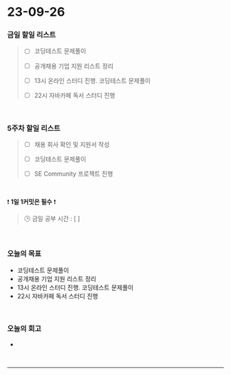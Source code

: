 # 23-09-26
### 금일 할일 리스트
> - [ ]  코딩테스트 문제풀이
>
> - [ ]  공개채용 기업 지원 리스트 정리
>
> - [ ]  13시 온라인 스터디 진행. 코딩테스트 문제풀이
>
> - [ ]  22시 자바카페 독서 스터디 진행



<br/>

### 5주차 할일 리스트  
> - [ ]  채용 회사 확인 및 지원서 작성
>
> - [ ]  코딩테스트 문제풀이
>
> - [ ]  SE Community 프로젝트 진행

<br/>

❗ **1일 1커밋은 필수** ❗
> 🕒 금일 공부 시간 : [  ]
  
<br/>

### 오늘의 목표
- 코딩테스트 문제풀이
- 공개채용 기업 지원 리스트 정리
- 13시 온라인 스터디 진행. 코딩테스트 문제풀이
- 22시 자바카페 독서 스터디 진행

<br>

### 오늘의 회고
-


<br/>

------------  
